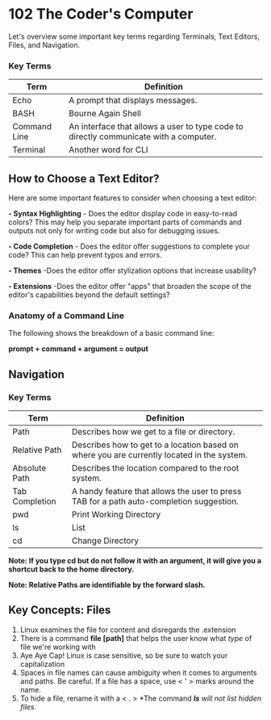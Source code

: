 # 102 The Coder's Computer

Let's overview some important key terms regarding Terminals, Text Editors, Files, and Navigation.

### Key Terms

Term | Definition
------------ | ------------
Echo | A prompt that displays messages.
BASH | Bourne Again Shell
Command Line | An interface that allows a user to type code to directly communicate with a computer.
Terminal | Another word for CLI

## How to Choose a Text Editor?

Here are some important features to consider when choosing a text editor:

**- Syntax Highlighting**
    - Does the editor display code in easy-to-read colors? This may help you separate important parts of commands and outputs not only for writing code but also for debugging issues.

**- Code Completion**
    - Does the editor offer suggestions to complete your code? This can help prevent typos and errors.

**- Themes**
    -Does the editor offer stylization options that increase usability?

**- Extensions**
    -Does the editor offer "apps" that broaden the scope of the editor's capabilities beyond the default settings?
    
    
### Anatomy of a Command Line

The following shows the breakdown of a basic command line:

**prompt + command + argument = output**

## Navigation

### Key Terms

Term | Definition
------------ | ------------
Path | Describes how we get to a file or directory.
Relative Path | Describes how to get to a location based on where you are currently located in the system.
Absolute Path | Describes the location compared to the root system.
Tab Completion | A handy feature that allows the user to press TAB for a path auto-completion suggestion.
pwd | Print Working Directory
ls | List
cd | Change Directory

**Note: If you type cd but do not follow it with an argument, it will give you a shortcut back to the home directory.**

**Note: Relative Paths are identifiable by the forward slash.**

## Key Concepts: Files

1. Linux examines the file for content and disregards the .extension
2. There is a command **file \[path\]** that helps the user know what *type* of file we're working with
3. Aye Aye Cap! Linux is case sensitive, so be sure to watch your capitalization
4. Spaces in file names can cause ambiguity when it comes to arguments and paths. Be careful. If a file has a space, use < ' > marks around the name.
5. To hide a file, rename it with a < . > *The command ***ls*** *will not list hidden files.*


